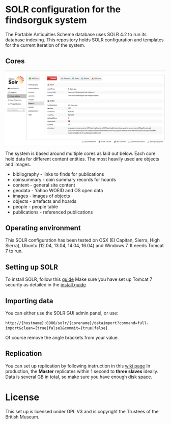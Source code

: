 # SOLR configuration for the findsorguk system

The Portable Antiquities Scheme database uses SOLR 4.2 to run its database indexing. This repository holds SOLR 
configuration and templates for the current iteration of the system.

## Cores

![](images/solrAdmin.png)

The system is based around multiple cores as laid out below. Each core hold data for different content entities. The most heavily used are objects and images.

* bibliography - links to finds for publications
* coinsummary - coin summary records for hoards
* content - general site content
* geodata - Yahoo WOEID and OS open data
* images - images of objects
* objects - artefacts and hoards
* people - people table
* publications - referenced publications

## Operating environment

This SOLR configuration has been tested on OSX (El Capitan, Sierra, High Sierra), Ubuntu (12.04, 13.04, 14.04, 16.04) and Windows 7. It needs Tomcat 7 to run.

## Setting up SOLR

To install SOLR, follow this [guide](https://github.com/findsorguk/findsorguk/wiki/05.-Setting-up-solr) Make sure you have set up Tomcat 7 security as detailed in the [install guide](https://github.com/findsorguk/findsorguk/wiki/11.-Installing-on-Vanilla-MicroSoft-Azure-Ubuntu-16.04-box)

## Importing data

You can either use the SOLR GUI admin panel, or use:

    http://{hostname}:8080/solr/{corename}/dataimport?command=full-import&clean={true|false}&commit={true|false}

Of course remove the angle brackets from your value.

## Replication 

You can set up replication by following instruction in this [wiki page](https://github.com/findsorguk/findsorguk/wiki/12.-Setting-up-replication-of-Solr-cores) 
In production, the **Master** replicates within 1 second to **three slaves** ideally. Data is several GB in total, so make sure you have enough disk space.

# License

This set up is licensed under GPL V3 and is copyright the Trustees of the British Museum.

